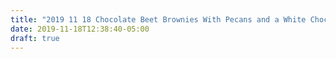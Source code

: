 ```yaml
---
title: "2019 11 18 Chocolate Beet Brownies With Pecans and a White Chocolate Beet Glaze"
date: 2019-11-18T12:38:40-05:00
draft: true
---
```


